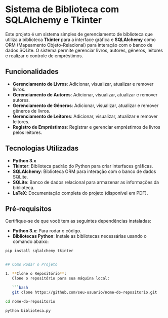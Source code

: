 # Sistema de Biblioteca com SQLAlchemy e Tkinter

Este projeto é um sistema simples de gerenciamento de biblioteca que utiliza a biblioteca **Tkinter** para a interface gráfica e **SQLAlchemy** como ORM (Mapeamento Objeto-Relacional) para interação com o banco de dados SQLite. O sistema permite gerenciar livros, autores, gêneros, leitores e realizar o controle de empréstimos.

## Funcionalidades

- **Gerenciamento de Livros**: Adicionar, visualizar, atualizar e remover livros.
- **Gerenciamento de Autores**: Adicionar, visualizar, atualizar e remover autores.
- **Gerenciamento de Gêneros**: Adicionar, visualizar, atualizar e remover gêneros de livros.
- **Gerenciamento de Leitores**: Adicionar, visualizar, atualizar e remover leitores.
- **Registro de Empréstimos**: Registrar e gerenciar empréstimos de livros pelos leitores.

## Tecnologias Utilizadas

- **Python 3.x**
- **Tkinter**: Biblioteca padrão do Python para criar interfaces gráficas.
- **SQLAlchemy**: Biblioteca ORM para interação com o banco de dados SQLite.
- **SQLite**: Banco de dados relacional para armazenar as informações da biblioteca.
- **LaTeX**: Documentação completa do projeto (disponível em PDF).

## Pré-requisitos

Certifique-se de que você tem as seguintes dependências instaladas:

- **Python 3.x**: Para rodar o código.
- **Bibliotecas Python**: Instale as bibliotecas necessárias usando o comando abaixo:

```bash
pip install sqlalchemy tkinter


## Como Rodar o Projeto

1. **Clone o Repositório**:
   Clone o repositório para sua máquina local:

   ```bash
   git clone https://github.com/seu-usuario/nome-do-repositorio.git

cd nome-do-repositorio

python biblioteca.py
